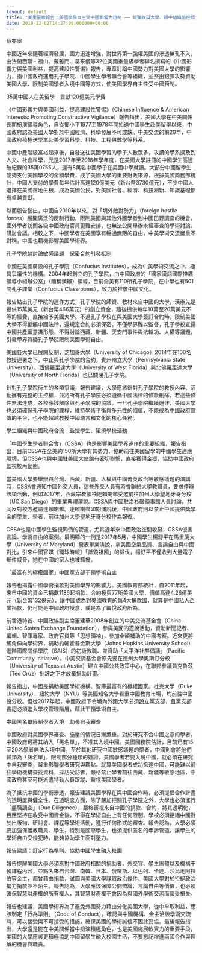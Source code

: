 ```yaml
---
layout: default
title: "美重量級報告：美國學界自主受中國影響力箝制 —— 銀彈收買大學、親中組織監控師生"
date: 2018-12-02T14:27:09.000000+00:00
---
```


蔡亦寧

中國近年來隨著經濟發展，國力迅速增強，對世界第一強權美國的滲透無孔不入，由法蘭西斯・福山、戴雅門、葛來儀等32位美國重量級學者聯名撰寫的《中國影響力與美國利益，提高建設性警惕》報告，專章討論中國勢力對美國大學的影響力，指中國政府運用孔子學院、中國學生學者聯合會等組織，並祭出銀彈攻勢資助美國大學、限制美國學者入境中國等方式，使美國學界自主性受中國箝制。

35萬中國人在美留學　貢獻120億美元學費

《中國影響力與美國利益，提高建設性警惕》（Chinese Influence & American Interests: Promoting Constructive Vigilance）報告指出，美國大學在中美關係長期扮演領導角色，自從鄧小平1977至1978年開始送中國學生赴美留學以來，中國政府認為美國大學對於中國經濟、科學發展不可或缺。中美交流的前20年，中國政府積極送學生赴美學習科學、科技、工程與數學等科系。

中國中產階級富裕起來後，自發送往美國學習的學子人數眾多，攻讀的學系擴及到人文、社會科學，光是2017年至2018年學年度，在美國大學註冊的中國學生高達破紀錄的35萬0755人，還有8萬名中國學子在美國中學就讀。大部分中國留學生能夠支付美國學校的全額學費，成了美國大學的重要財政來源，根據美國商務部統計，中國人支付的學費每年估計高達120億美元（新台幣3730億元），不少中國人選擇在美國落地生根，成為美國公民，對美國社會、經濟、科技創新、知識基礎都有卓越貢獻。


然而報告指出，中國自2010年以來，對「境外敵對勢力」（foreign hostile forces）展開廣泛的反制行動，限制美國與其他外國學者到中國田野調查的機會，國外學者訪問各級中國政府官員更難安排，也無法公開舉辦未經審查的學術討論、研討會議。相較之下，中國學者在美國享有暢通無阻的自由，中美學術交流嚴重不對稱，中國也藉機影響美國學術界。

孔子學院禁討論敏感議題　保密合約引發抵制

中國在美國廣設的孔子學院（Confucius Institutes），成為中美學術交流之中，極具爭議性的機構。2004年起創立的孔子學院，由中國政府的「國家漢語國際推廣領導小組辦公室」（簡稱漢辦）領導，目前全美有110所孔子學院，在中學也有501間孔子課堂（Confucius Classrooms），致力於推廣中國文化。


報告點出孔子學院的運作方式，孔子學院的師資、教材來自中國的大學，漢辦先是提供15萬美元（新台幣466萬元）的創立資金，隨後提供每年10萬至20萬美元不等的經費，直接給予美國大學。不過孔子學校在與美國大學簽訂合約時，限制美國大學不得抵觸中國法律，還規定合約必須保密，不僅學界難以監督，孔子學校宣揚中國共產黨意識形態，不得討論西藏、新疆、天安門事件與法輪功、人權等議題，引發學界質疑孔子學院限制美國學術自由。


美國各大學已展開反制，芝加哥大學（University of Chicago）2014年在100名教授連署之下，中止與孔子學院的合約，賓州州立大學（Pennsylvania State University）、西佛羅里達大學（University of West Florida）與北佛羅里達大學（University of North Florida）也已關閉孔子學院。


針對孔子學院衍生的各項爭議，報告建議，大學應該針對孔子學院的教授內容、活動擁有完整的主控權，並將所有孔子學院必須遵循中國法律的條款刪除，若這些條件無法達成，各校應該解除與孔子學院的協議。一旦孔子學院繼續運作，美國大學也必須確保孔子學院的課程，維持學術平衡與多元性的價值，不能成為中國政府宣傳的平台，也不能超越教授中國語言和文化的核心任務。

學生組織與中國政府合流　監控學生、阻撓學校活動

「中國學生學者聯合會」（CSSA）也是影響美國學界運作的重要組織，報告指出，目前CSSA在全美約150所大學有其勢力，協助前往美國留學的中國學生適應環境，但CSSA也與中國駐美國大使館有密切聯繫，直接獲得金援，協助中國政府監視校內動態。


當美國大學要舉辦與台灣、西藏、新疆、人權與中國菁英政治等敏感議題的演講時，CSSA會通知中國外交人員，這些外交人員有時會聯絡大學教職員，要求停辦該類活動，例如2017年，西藏宗教領袖達賴喇嘛受邀前往加州大學聖地牙哥分校（UC San Diego）的畢業典禮演說。CSSA與中國駐洛杉磯領事館人員討論，共同反對校方邀請達賴喇嘛。達賴喇嘛如期演說後，中國政府則以禁止中國提供獎學金的學生、學者，前往加州大學聖地牙哥分校作為報復。


CSSA也是中國學生監視同儕的管道，尤其近年來中國政治空間收緊，CSSA侵害言論、學術自由的案例。最明顯的一例是2017年5月，中國學生楊舒平在馬里蘭大學（University of Maryland）發表畢業演說，拿美國空氣品質、言論自由與中國對比，引來中國官媒《環球時報》「詆毀祖國」的撻伐，楊舒平不僅收到大量電子郵件威脅，她在中國的家人也被騷擾。

「最富有的極權國家」中國黨支部干預學術自主

報告也揭露中國學術捐款對美國學界的影響力。美國教育部統計，自2011年起，來自中國的資金已捐獻1186起捐款、合約授與77所美國大學，價值高達4.26億美元（新台幣132億元），讓中國成為對美國教育的第4大捐款國，就算是中國私人企業捐款，仍可能是中國政府授意，或是為了取悅政府所為。


前香港特首、中國政協副主席董建華2008年創立的中美交流基金會（China-United States Exchange Foundation），參與美國的遊說活動，資助新聞記者、編輯、智庫專家、政府官員等「思想領袖」，參加全額補助的中國考察。近來更將觸角伸向學術界，捐助約翰霍普金斯大學（Johns Hopkins University School）進階國際關係學院（SAIS）的初級教職、並資助「太平洋社群倡議」（Pacific Community Initiative）。中美交流基金會原先要在德州大學奧斯汀分校（University of Texas at Austin）建立中國公共政策中心，在聯邦參議員克魯茲（Ted Cruz）批評之下才放棄捐助計畫。


報告指出，中國是捐助美國學術機構、智庫最富有的極權國家。杜克大學（Duke University）、紐約大學（NYU）等美國知名大學看重中國教育市場，均前往中國設分校。但從2017年起，中國政府下令境內外國大學必須設立黨支部，且黨支部書記必須進入學校管理階層，藉此干預學術自主。


中國黑名單限制學者入境　助長自我審查


中國政府對美國學界審查、施壓的情況日漸嚴重。對於研究不合中國之意的學者，中國政府可將其納入「黑名單」，不准其入境中國。美國國務院估計，目前已有15至20名學者無法入境中國。至於其他研究中國敏感議題的學者，中國則會將他們歸類為「灰名單」，限制部分種類的簽證，美國學者若要入境中國，就必須在研究中自我審查，嚴重影響學者研究與觀點。就算美國學者成功抵達中國，可能難以前往學術機構查找資料，採訪受訪者，嚴格禁止學者前往西藏、新疆等敏感地區，中國政府甚至可能派遣特勤人員跟蹤、監視美國學者。


為了抵抗中國的學術滲透，報告建議美國學界在與中國合作時，必須提倡合作計畫的透明度與健全性。在透明度方面，除了嚴加把關孔子學院之外，大學也必須進行「盡職調查」（Due Diligence），嚴格審視來自中國的捐款、合約，將其透明化，且應堅持在收受中國資金後，不得在學術自由上有任何限制。學校必須拒絕中國對於出版物、研討會、課程等學術活動，進行任何形式的審查。報告認為，大學必須要加強保護教職員、學生，特別是國際學生，也須提供匿名的申訴管道，讓學生的學術自由受侵犯時，能夠協助學生面對壓力。


報告建議：訂定行為準則、協助中國學生融入校園


報告提醒美國大學必須應對中國政府相關的捐助者、外交官、學生團體以及機構干預課程內容，並點名來自台灣、南韓、日本、俄羅斯、以色列、卡達、沙烏地阿拉伯等金主，都曾藉由捐款，試圖與美國大學謀取政治條件，美國大學對於拒絕政治勢力捐款並不陌生。報告認為，大學應該保障公開辯論、言論自由等價值，也必須確保智慧財產權的所有權人，其智慧財產權不會因為與國外學術交流而蒙受損失。


報告也建議，美國學術界為了避免外國勢力藉由分化美國大學，從中牟取利益，應該制定「行為準則」（Code of Conduct），確認與中國機構、金主洽談學術交流時，可以接受與不可接受的措施，確保美國的學術誠信不因此妥協。最後報告指出，大學還是能在中美關係當中扮演積極角色，也是美國施展軟實力的重要手段，美國的大學應該更積極協助中國留學生融入校園生活，不要忘記增進兩國合作與理解的機會與職責。

